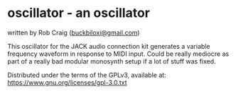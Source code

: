 # oscillator - an oscillator

written by Rob Craig (buckbiloxi@gmail.com)

This oscillator for the JACK audio connection kit generates a variable
frequency waveform in response to MIDI input. Could be really mediocre as
part of a really bad modular monosynth setup if a lot of stuff was fixed.

Distributed under the terms of the GPLv3, available at:
https://www.gnu.org/licenses/gpl-3.0.txt
